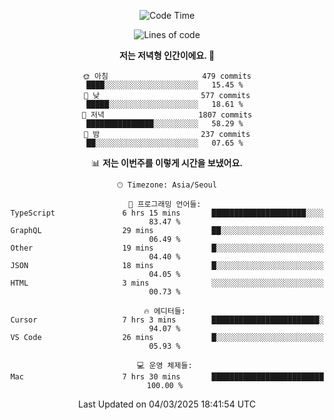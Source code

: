 <div align='center'>
 
<!--START_SECTION:waka-->
![Code Time](http://img.shields.io/badge/Code%20Time-4%2C173%20hrs%209%20mins-blue)

![Lines of code](https://img.shields.io/badge/%EC%A0%80%EB%8A%94%20%EC%97%AC%ED%83%9C%EA%B9%8C%EC%A7%80%20-1.6%20million%20%EC%A4%84%EC%9D%98%20%EC%BD%94%EB%93%9C%EB%A5%BC%20%EC%9E%91%EC%84%B1%ED%96%88%EC%96%B4%EC%9A%94.-blue)

**저는 저녁형 인간이에요. 🦉** 

```text
🌞 아침                     479 commits         ████░░░░░░░░░░░░░░░░░░░░░   15.45 % 
🌆 낮　                     577 commits         █████░░░░░░░░░░░░░░░░░░░░   18.61 % 
🌃 저녁                     1807 commits        ███████████████░░░░░░░░░░   58.29 % 
🌙 밤　                     237 commits         ██░░░░░░░░░░░░░░░░░░░░░░░   07.65 % 
```


📊 **저는 이번주를 이렇게 시간을 보냈어요.** 

```text
🕑︎ Timezone: Asia/Seoul

💬 프로그래밍 언어들: 
TypeScript               6 hrs 15 mins       █████████████████████░░░░   83.47 % 
GraphQL                  29 mins             ██░░░░░░░░░░░░░░░░░░░░░░░   06.49 % 
Other                    19 mins             █░░░░░░░░░░░░░░░░░░░░░░░░   04.40 % 
JSON                     18 mins             █░░░░░░░░░░░░░░░░░░░░░░░░   04.05 % 
HTML                     3 mins              ░░░░░░░░░░░░░░░░░░░░░░░░░   00.73 % 

🔥 에디터들: 
Cursor                   7 hrs 3 mins        ████████████████████████░   94.07 % 
VS Code                  26 mins             █░░░░░░░░░░░░░░░░░░░░░░░░   05.93 % 

💻 운영 체제들: 
Mac                      7 hrs 30 mins       █████████████████████████   100.00 % 
```


 Last Updated on 04/03/2025 18:41:54 UTC
<!--END_SECTION:waka-->
 </div>
<!---
Emewjin/Emewjin is a ✨ special ✨ repository because its `README.md` (this file) appears on your GitHub profile.
You can click the Preview link to take a look at your changes.
--->
